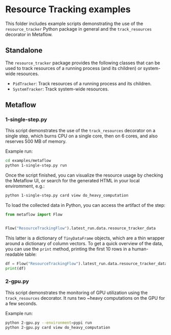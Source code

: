 # Resource Tracking examples

This folder includes example scripts demonstrating the use of the
`resource_tracker` Python package in general and the `track_resources` decorator
in Metaflow.

## Standalone 

The `resource_tracker` package provides the following classes that can be used to track
resources of a running process (and its children) or system-wide resources.

* `PidTracker`: Track resources of a running process and its children.
* `SystemTracker`: Track system-wide resources.

## Metaflow

### 1-single-step.py

This script demonstrates the use of the `track_resources` decorator on a single
step, which burns CPU on a single core, then on 6 cores, and also reserves 500
MB of memory.

Example run:

```sh
cd examples/metaflow
python 1-single-step.py run
```

Once the script finished, you can visualize the resource usage by checking the
Metaflow UI, or search for the generated HTML in your local enviromment, e.g.:

```sh
python 1-single-step.py card view do_heavy_computation
```

To load the collected data in Python, you can access the artifact of the step:

```python
from metaflow import Flow


Flow("ResourceTrackingFlow").latest_run.data.resource_tracker_data
```

This latter is a dictionary of `TinyDataFrame` objects, which are a thin wrapper
around a dictionary of column vectors. To get a quick overview of the data, you
can use the `print` method, printing the first 10 rows in a human-readable table:

```python
df = Flow("ResourceTrackingFlow").latest_run.data.resource_tracker_data
print(df)
```

### 2-gpu.py

This script demonstrates the monitoring of GPU utilization using the
`track_resources` decorator. It runs two ~heavy computations on the GPU for a
few seconds.

Example run:

```sh
python 2-gpu.py --environment=pypi run
python 2-gpu.py card view do_heavy_computation
```
